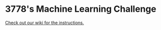 # 3778's Machine Learning Challenge

[Check out our wiki for the instructions.](https://github.com/3778/ml-challenge/edit/master/README.md)
